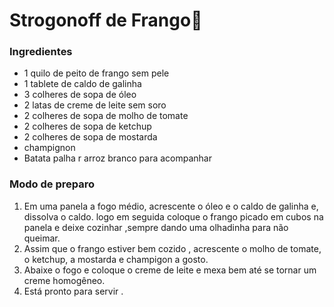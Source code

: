 # Strogonoff de Frango:chicken:

### Ingredientes

- 1 quilo de peito de frango sem pele
- 1 tablete de caldo de galinha
- 3 colheres de sopa de óleo 
- 2 latas de creme de leite sem soro
- 2 colheres de sopa de molho de tomate
- 2 colheres de sopa de ketchup
- 2 colheres de sopa de mostarda 
- champignon
- Batata palha r arroz branco para acompanhar 

### Modo de preparo

1. Em uma panela a fogo médio, acrescente  o óleo e o caldo de galinha e, dissolva o caldo. logo em seguida coloque o frango picado em cubos na panela e deixe cozinhar ,sempre dando uma olhadinha para não queimar.
2. Assim que o frango estiver bem cozido , acrescente o molho de tomate, o ketchup, a mostarda e champigon a gosto.
3. Abaixe o fogo e coloque o creme de leite e mexa bem até se tornar um creme homogêneo.
4. Está pronto para servir .











